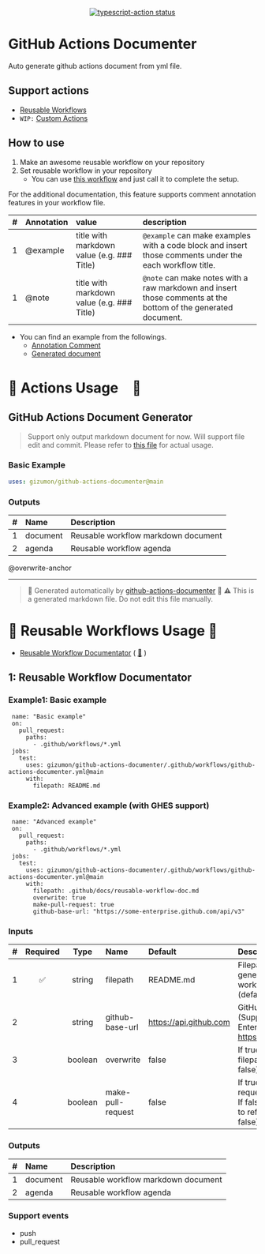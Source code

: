 <p align="center">
  <a href="https://github.com/actions/typescript-action/actions"><img alt="typescript-action status" src="https://github.com/actions/typescript-action/workflows/build-test/badge.svg"></a>
</p>

# GitHub Actions Documenter

Auto generate github actions document from yml file.

## Support actions

* [Reusable Workflows](https://docs.github.com/en/actions/using-workflows/reusing-workflows)
* `WIP:` [Custom Actions](https://docs.github.com/en/actions/creating-actions/about-custom-actions)

## How to use

1. Make an awesome reusable workflow on your repository
2. Set reusable workflow in your repository
   * You can use [this workflow](#-reusable-workflows-usage-) and just call it to complete the setup.

For the additional documentation, this feature supports comment annotation features in your workflow file.

|#|Annotation|value|description|
|:---:|:---|:---|:---|
|1|@example|title with markdown value (e.g. ### Title)|`@example` can make examples with a code block and insert those comments under the each workflow title.|
|1|@note|title with markdown value (e.g. ### Title)|`@note` can make notes with a raw markdown and insert those comments at the bottom of the generated document.|

* You can find an example from the followings.
  * [Annotation Comment](.github/workflows/github-actions-documenter.yml)
  * [Generated document](#-reusable-workflows-usage-)

# 🔰 Actions Usage　🔰

## GitHub Actions Document Generator

> Support only output markdown document for now. Will support file edit and commit.
> Please refer to [this file](.github/workflows/github-actions-documenter.yml) for actual usage.

### Basic Example

```yml
uses: gizumon/github-actions-documenter@main
```

### Outputs

| # | Name | Description |
| :--- | :--- | :--- |
| 1 | document | Reusable workflow markdown document |
| 2 | agenda | Reusable workflow agenda |


@overwrite-anchor

---

> 🚀 Generated automatically by [github-actions-documenter](https://github.com/gizumon/github-actions-documenter) 🚀
⚠️ This is a generated markdown file. Do not edit this file manually.


# 🔰 Reusable Workflows Usage 🔰

* [Reusable Workflow Documentator](#1-github-actions-documenter) ( [📄](.github/workflows/github-actions-documenter.yml) )

## 1: Reusable Workflow Documentator
### Example1: Basic example

```
 name: "Basic example"
 on:
   pull_request:
     paths:
       - .github/workflows/*.yml
 jobs:
   test:
     uses: gizumon/github-actions-documenter/.github/workflows/github-actions-documenter.yml@main
     with:
       filepath: README.md
```

### Example2: Advanced example (with GHES support)

```
 name: "Advanced example"
 on:
   pull_request:
     paths:
       - .github/workflows/*.yml
 jobs:
   test:
     uses: gizumon/github-actions-documenter/.github/workflows/github-actions-documenter.yml@main
     with:
       filepath: .github/docs/reusable-workflow-doc.md
       overwrite: true
       make-pull-request: true
       github-base-url: "https://some-enterprise.github.com/api/v3"
```

### Inputs

| # | Required | Type | Name | Default | Description |
| :--- | :---: | :---: | :--- | :--- | :--- |
| 1 | ✅ | string | filepath | README.md | Filepath to write the generated reusable workflow document. (default: README.md) |
| 2 |  | string | github-base-url | https://api.github.com | GitHub Host domain (Support for GitHub Enterprise) (default: https://api.github.com) |
| 3 |  | boolean | overwrite | false | If true, overwrite the filepath file. (default: false) |
| 4 |  | boolean | make-pull-request | false | If true, make a pull request to ref branch. If false, directly push to ref branch. (default: false) |

### Outputs

| # | Name | Description |
| :--- | :--- | :--- |
| 1 | document | Reusable workflow markdown document |
| 2 | agenda | Reusable workflow agenda |


### Support events

 - push
 - pull_request

